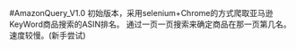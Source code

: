 #AmazonQuery_V1.0
初始版本，采用selenium+Chrome的方式爬取亚马逊KeyWord商品搜索的ASIN排名。
通过一页一页搜索来确定商品在那一页第几名。速度较慢。(新手尝试)